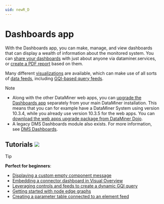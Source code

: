 ```yaml
---
uid: newR_D
---
```


# Dashboards app

With the Dashboards app, you can make, manage, and view dashboards that can display a wealth of information about the monitored system. You can [share your dashboards](xref:Sharing_a_dashboard) with just about anyone via dataminer.services, or [create a PDF report](xref:Generating_a_report_based_on_a_dashboard_Cube) based on them.

Many different [visualizations](xref:Available_visualizations) are available, which can make use of all sorts of [data feeds](xref:Using_dashboard_feeds), including [GQI-based query feeds](xref:Creating_GQI_query).

> [!NOTE]
>
> - Along with the other DataMiner web apps, you can [upgrade the Dashboards app](xref:Upgrading_Downgrading_Webapps) separately from your main DataMiner installation. This means that you can for example have a DataMiner System using version 10.3.4, while you already use version 10.3.5 for the web apps. You can [download the web apps upgrade package from DataMiner Dojo](https://community.dataminer.services/downloads/).
> - A legacy DMS Dashboards module also exists. For more information, see [DMS Dashboards](xref:dashboards).

## Tutorials ![](~/user-guide/images/Tutorial_Icon.png)

> [!TIP]
>
> **Perfect for beginners**:
>
> - [Displaying a custom empty component message](xref:Tutorial_Dashboards_Displaying_a_custom_empty_component_message)
> - [Embedding a connector dashboard in Visual Overview](xref:Tutorial_Embed_Connector_Dashboard_in_Visio)
> - [Leveraging controls and feeds to create a dynamic GQI query](xref:Tutorial_Dashboards_Controls_And_Feeds_Query)
> - [Getting started with node edge graphs](xref:Tutorial_Apps_Node_Edge)
> - [Creating a parameter table connected to an element feed](xref:Creating_a_parameter_table_connected_to_an_element_feed)
